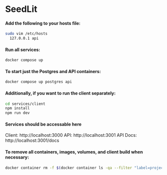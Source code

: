# SeedLit

#### Add the following to your hosts file:

```bash
sudo vim /etc/hosts
  127.0.0.1 api
```

#### Run all services:

```bash
docker compose up
```

#### To start just the Postgres and API containers:

```bash
docker compose up postgres api
```

#### Additionally, if you want to run the client separately:

```bash
cd services/client
npm install
npm run dev
```

#### Services should be accessable here

Client: http://localhost:3000
API: http://localhost:3001
API Docs: http://localhost:3001/docs

#### To remove all containers, images, volumes, and client build when necessary:

```bash
docker container rm -f $(docker container ls -qa --filter "label=project=seedlit"); docker image rm -f $(docker image ls -q --filter "label=project=seedlit"); docker volume rm $(docker volume ls -q --filter "label=project=seedlit"); rm -rf ./services/client/.next
```

